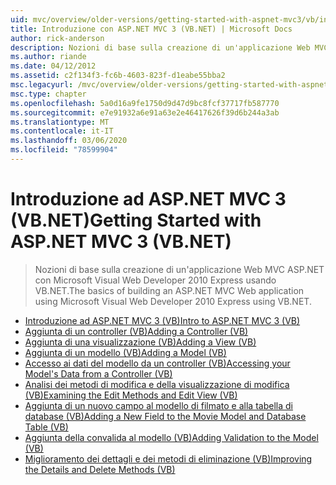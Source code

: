 ```yaml
---
uid: mvc/overview/older-versions/getting-started-with-aspnet-mvc3/vb/index
title: Introduzione con ASP.NET MVC 3 (VB.NET) | Microsoft Docs
author: rick-anderson
description: Nozioni di base sulla creazione di un'applicazione Web MVC ASP.NET con Microsoft Visual Web Developer 2010 Express usando VB.NET.
ms.author: riande
ms.date: 04/12/2012
ms.assetid: c2f134f3-fc6b-4603-823f-d1eabe55bba2
msc.legacyurl: /mvc/overview/older-versions/getting-started-with-aspnet-mvc3/vb
msc.type: chapter
ms.openlocfilehash: 5a0d16a9fe1750d9d47d9bc8fcf37717fb587770
ms.sourcegitcommit: e7e91932a6e91a63e2e46417626f39d6b244a3ab
ms.translationtype: MT
ms.contentlocale: it-IT
ms.lasthandoff: 03/06/2020
ms.locfileid: "78599904"
---
```

# <a name="getting-started-with-aspnet-mvc-3-vbnet"></a><span data-ttu-id="76ed7-103">Introduzione ad ASP.NET MVC 3 (VB.NET)</span><span class="sxs-lookup"><span data-stu-id="76ed7-103">Getting Started with ASP.NET MVC 3 (VB.NET)</span></span>

> <span data-ttu-id="76ed7-104">Nozioni di base sulla creazione di un'applicazione Web MVC ASP.NET con Microsoft Visual Web Developer 2010 Express usando VB.NET.</span><span class="sxs-lookup"><span data-stu-id="76ed7-104">The basics of building an ASP.NET MVC Web application using Microsoft Visual Web Developer 2010 Express using VB.NET.</span></span>

- [<span data-ttu-id="76ed7-105">Introduzione ad ASP.NET MVC 3 (VB)</span><span class="sxs-lookup"><span data-stu-id="76ed7-105">Intro to ASP.NET MVC 3 (VB)</span></span>](intro-to-aspnet-mvc-3.md)
- [<span data-ttu-id="76ed7-106">Aggiunta di un controller (VB)</span><span class="sxs-lookup"><span data-stu-id="76ed7-106">Adding a Controller (VB)</span></span>](adding-a-controller.md)
- [<span data-ttu-id="76ed7-107">Aggiunta di una visualizzazione (VB)</span><span class="sxs-lookup"><span data-stu-id="76ed7-107">Adding a View (VB)</span></span>](adding-a-view.md)
- [<span data-ttu-id="76ed7-108">Aggiunta di un modello (VB)</span><span class="sxs-lookup"><span data-stu-id="76ed7-108">Adding a Model (VB)</span></span>](adding-a-model.md)
- [<span data-ttu-id="76ed7-109">Accesso ai dati del modello da un controller (VB)</span><span class="sxs-lookup"><span data-stu-id="76ed7-109">Accessing your Model's Data from a Controller (VB)</span></span>](accessing-your-models-data-from-a-controller.md)
- [<span data-ttu-id="76ed7-110">Analisi dei metodi di modifica e della visualizzazione di modifica (VB)</span><span class="sxs-lookup"><span data-stu-id="76ed7-110">Examining the Edit Methods and Edit View (VB)</span></span>](examining-the-edit-methods-and-edit-view.md)
- [<span data-ttu-id="76ed7-111">Aggiunta di un nuovo campo al modello di filmato e alla tabella di database (VB)</span><span class="sxs-lookup"><span data-stu-id="76ed7-111">Adding a New Field to the Movie Model and Database Table (VB)</span></span>](adding-a-new-field.md)
- [<span data-ttu-id="76ed7-112">Aggiunta della convalida al modello (VB)</span><span class="sxs-lookup"><span data-stu-id="76ed7-112">Adding Validation to the Model (VB)</span></span>](adding-validation-to-the-model.md)
- [<span data-ttu-id="76ed7-113">Miglioramento dei dettagli e dei metodi di eliminazione (VB)</span><span class="sxs-lookup"><span data-stu-id="76ed7-113">Improving the Details and Delete Methods (VB)</span></span>](improving-the-details-and-delete-methods.md)
